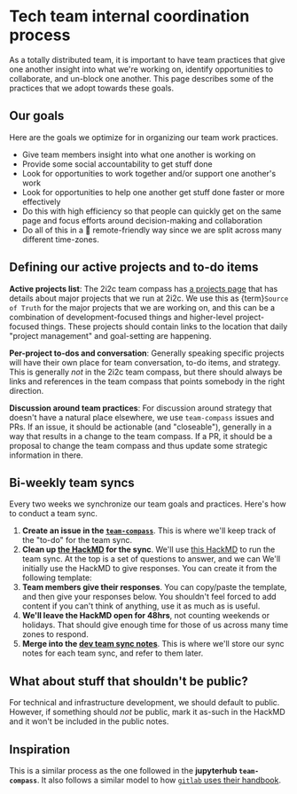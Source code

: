 # Tech team internal coordination process

As a totally distributed team, it is important to have team practices that give one another insight into what we're working on, identify opportunities to collaborate, and un-block one another. This page describes some of the practices that we adopt towards these goals.

## Our goals

Here are the goals we optimize for in organizing our team work practices.

- Give team members insight into what one another is working on
- Provide some social accountability to get stuff done
- Look for opportunities to work together and/or support one another's work
- Look for opportunities to help one another get stuff done faster or more effectively
- Do this with high efficiency so that people can quickly get on the same page and focus efforts around decision-making and collaboration
- Do all of this in a 💯 remote-friendly way since we are split across many different time-zones.

## Defining our active projects and to-do items

**Active projects list**: The 2i2c team compass has [a projects page](https://2i2c.org/team-compass/projects/) that has details about major projects that we run at 2i2c. We use this as {term}`Source of Truth` for the major projects that we are working on, and this can be a combination of development-focused things and higher-level project-focused things. These projects should contain links to the location that daily "project management" and goal-setting are happening.

**Per-project to-dos and conversation**: Generally speaking specific projects will have their own place for team conversation, to-do items, and strategy. This is generally *not* in the 2i2c team compass, but there should always be links and references in the team compass that points somebody in the right direction.

**Discussion around team practices**: For discussion around strategy that doesn't have a natural place elsewhere, we use `team-compass` issues and PRs. If an issue, it should be actionable (and "closeable"), generally in a way that results in a change to the team compass. If a PR, it should be a proposal to change the team compass and thus update some strategic information in there.

## Bi-weekly team syncs

Every two weeks we synchronize our team goals and practices. Here's how to conduct a team sync.

1. **Create an issue in the [`team-compass`](https://github.com/2i2c-org/team-compass)**. This is where we'll keep track of the "to-do" for the team sync.
2. **Clean up [the HackMD](https://hackmd.io/i2Siurp1TkmPYgn3ZgxFQw?both) for the sync**. We'll use [this HackMD](https://hackmd.io/i2Siurp1TkmPYgn3ZgxFQw?both) to run the team sync. At the top is a set of questions to answer, and we can We'll initially use the HackMD to give responses. You can create it from the following template:
3. **Team members give their responses**. You can copy/paste the template, and then give your responses below. You shouldn't feel forced to add content if you can't think of anything, use it as much as is useful. 
4. **We'll leave the HackMD open for 48hrs**, not counting weekends or holidays. That should give enough time for those of us across many time zones to respond.
5. **Merge into the [dev team sync notes](team/meetings/index.md)**. This is where we'll store our sync notes for each team sync, and refer to them later.

## What about stuff that shouldn't be public?

For technical and infrastructure development, we should default to public. However, if something should *not* be public, mark it as-such in the HackMD and it won't be included in the public notes.

## Inspiration

This is a similar process as the one followed in the **jupyterhub `team-compass`**. It also follows a similar model to how [`gitlab` uses their handbook](https://about.gitlab.com/handbook/engineering/).
